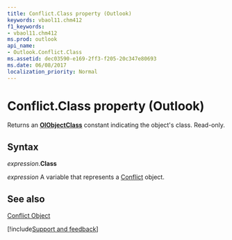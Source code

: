```yaml
---
title: Conflict.Class property (Outlook)
keywords: vbaol11.chm412
f1_keywords:
- vbaol11.chm412
ms.prod: outlook
api_name:
- Outlook.Conflict.Class
ms.assetid: dec03590-e169-2ff3-f205-20c347e80693
ms.date: 06/08/2017
localization_priority: Normal
---
```



# Conflict.Class property (Outlook)

Returns an **[OlObjectClass](Outlook.OlObjectClass.md)** constant indicating the object's class. Read-only.


## Syntax

_expression_.**Class**

_expression_ A variable that represents a [Conflict](Outlook.Conflict.md) object.


## See also


[Conflict Object](Outlook.Conflict.md)

[!include[Support and feedback](~/includes/feedback-boilerplate.md)]